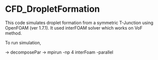# CFD_DropletFormation

This code simulates droplet formation from a symmetric T-Junction using OpenFOAM (ver 1.7.1). It used interFOAM solver 
which works on VoF method.

To run simulation,

-> decomposePar
-> mpirun -np 4 interFoam -parallel
